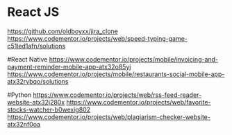 # React JS
https://github.com/oldboyxx/jira_clone
https://www.codementor.io/projects/web/speed-typing-game-c51led1afn/solutions

#React Native
https://www.codementor.io/projects/mobile/invoicing-and-payment-reminder-mobile-app-atx32o85yj
https://www.codementor.io/projects/mobile/restaurants-social-mobile-app-atx32rvbqo/solutions

#Python
https://www.codementor.io/projects/web/rss-feed-reader-website-atx32j280x
https://www.codementor.io/projects/web/favorite-stocks-watcher-b0wexig802
https://www.codementor.io/projects/web/plagiarism-checker-website-atx32nf0oa

